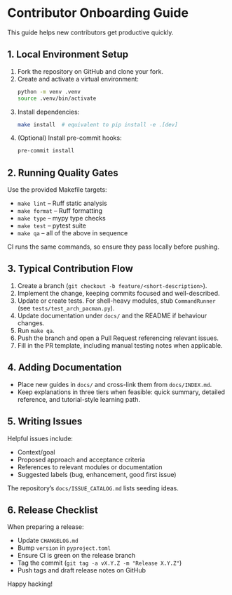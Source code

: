 # Contributor Onboarding Guide

This guide helps new contributors get productive quickly.

## 1. Local Environment Setup

1. Fork the repository on GitHub and clone your fork.
2. Create and activate a virtual environment:
   ```bash
   python -m venv .venv
   source .venv/bin/activate
   ```
3. Install dependencies:
   ```bash
   make install  # equivalent to pip install -e .[dev]
   ```
4. (Optional) Install pre-commit hooks:
   ```bash
   pre-commit install
   ```

## 2. Running Quality Gates

Use the provided Makefile targets:

- `make lint` – Ruff static analysis
- `make format` – Ruff formatting
- `make type` – mypy type checks
- `make test` – pytest suite
- `make qa` – all of the above in sequence

CI runs the same commands, so ensure they pass locally before pushing.

## 3. Typical Contribution Flow

1. Create a branch (`git checkout -b feature/<short-description>`).
2. Implement the change, keeping commits focused and well-described.
3. Update or create tests. For shell-heavy modules, stub `CommandRunner`
   (see `tests/test_arch_pacman.py`).
4. Update documentation under `docs/` and the README if behaviour changes.
5. Run `make qa`.
6. Push the branch and open a Pull Request referencing relevant issues.
7. Fill in the PR template, including manual testing notes when applicable.

## 4. Adding Documentation

- Place new guides in `docs/` and cross-link them from `docs/INDEX.md`.
- Keep explanations in three tiers when feasible: quick summary, detailed
  reference, and tutorial-style learning path.

## 5. Writing Issues

Helpful issues include:

- Context/goal
- Proposed approach and acceptance criteria
- References to relevant modules or documentation
- Suggested labels (bug, enhancement, good first issue)

The repository’s `docs/ISSUE_CATALOG.md` lists seeding ideas.

## 6. Release Checklist

When preparing a release:

- Update `CHANGELOG.md`
- Bump `version` in `pyproject.toml`
- Ensure CI is green on the release branch
- Tag the commit (`git tag -a vX.Y.Z -m "Release X.Y.Z"`)
- Push tags and draft release notes on GitHub

Happy hacking!

